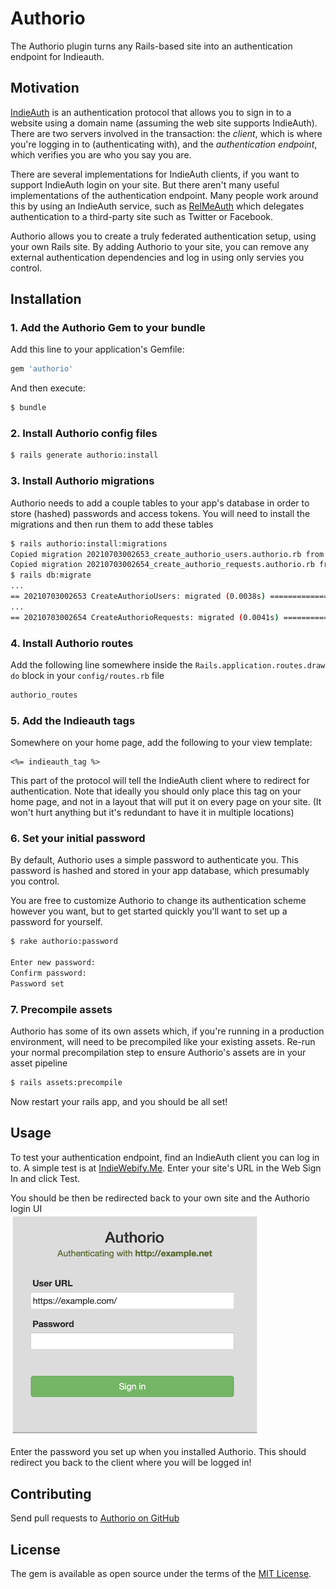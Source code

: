 # Authorio
The Authorio plugin turns any Rails-based site into an authentication endpoint for Indieauth.

## Motivation
[IndieAuth](https://indieauth.com/faq) is an authentication protocol that allows you to sign in to a website using a domain name (assuming the web site supports IndieAuth). There are two servers involved in the transaction: the *client*, which is where you're logging in to (authenticating with), and the *authentication endpoint*, which verifies you are who you say you are.

There are several implementations for IndieAuth clients, if you want to support IndieAuth login on your site. But there aren't many useful implementations of the authentication endpoint. Many people work around this by using an IndieAuth service, such as [RelMeAuth](https://indieweb.org/RelMeAuth) which delegates authentication to a third-party site such as Twitter or Facebook.

Authorio allows you to create a truly federated authentication setup, using your own Rails site. By adding Authorio to your site, you can remove any external authentication dependencies and log in using only servies you control.

## Installation

### 1. Add the Authorio Gem to your bundle
Add this line to your application's Gemfile:

```ruby
gem 'authorio'
```

And then execute:
```bash
$ bundle
```

### 2. Install Authorio config files
```bash
$ rails generate authorio:install
```

### 3. Install Authorio migrations
Authorio needs to add a couple tables to your app's database in order to store (hashed) passwords and access tokens.
You will need to install the migrations and then run them to add these tables
```bash
$ rails authorio:install:migrations
Copied migration 20210703002653_create_authorio_users.authorio.rb from authorio
Copied migration 20210703002654_create_authorio_requests.authorio.rb from authorio
$ rails db:migrate
...
== 20210703002653 CreateAuthorioUsers: migrated (0.0038s) =====================
...
== 20210703002654 CreateAuthorioRequests: migrated (0.0041s) ==================
```

### 4. Install Authorio routes
Add the following line somewhere inside the `Rails.application.routes.draw do` block in your `config/routes.rb` file
```ruby
authorio_routes
```

### 5. Add the Indieauth tags
Somewhere on your home page, add the following to your view template:
```erb
<%= indieauth_tag %>
```

This part of the protocol will tell the IndieAuth client where to redirect for authentication. Note that ideally
you should only place this tag on your home page, and not in a layout that will put it on every page on your site.
(It won't hurt anything but it's redundant to have it in multiple locations)

### 6. Set your initial password
By default, Authorio uses a simple password to authenticate you. This password is hashed and stored in your app
database, which presumably you control.

You are free to customize Authorio to change its authentication scheme however you want, but to get started
quickly you'll want to set up a password for yourself.

```bash
$ rake authorio:password

Enter new password: 
Confirm password: 
Password set
```

### 7. Precompile assets

Authorio has some of its own assets which, if you're running in a production environment, will need to be precompiled
like your existing assets. Re-run your normal precompilation step to ensure Authorio's assets are in your asset pipeline
```bash
$ rails assets:precompile
```
Now restart your rails app, and you should be all set!

## Usage

To test your authentication endpoint, find an IndieAuth client you can log in to. A simple test is at [IndieWebify.Me](indiewebify.me). Enter your site's URL in the Web Sign In and click Test.

You should be then be redirected back to your own site and the Authorio
login UI  
<img src="./auth-ui.png" width="400">

Enter the password you set up when you installed Authorio. This should redirect you back to the client where you
will be logged in!

## Contributing
Send pull requests to [Authorio on GitHub](https://github.com/reiterate-app/authorio)

## License
The gem is available as open source under the terms of the [MIT License](https://opensource.org/licenses/MIT).
